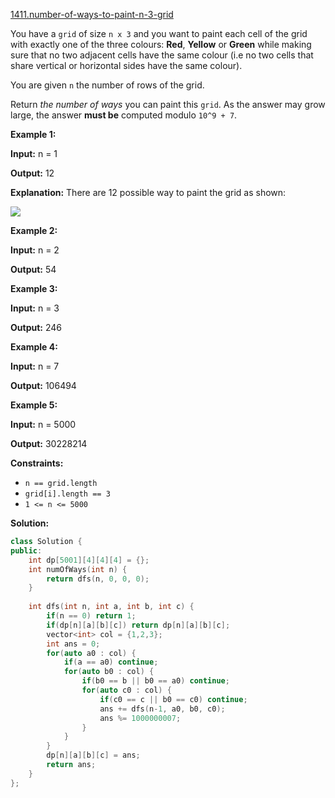 [1411.number-of-ways-to-paint-n-3-grid](https://leetcode.com/problems/number-of-ways-to-paint-n-3-grid/)  

You have a `grid` of size `n x 3` and you want to paint each cell of the grid with exactly one of the three colours: **Red**, **Yellow** or **Green** while making sure that no two adjacent cells have the same colour (i.e no two cells that share vertical or horizontal sides have the same colour).

You are given `n` the number of rows of the grid.

Return _the number of ways_ you can paint this `grid`. As the answer may grow large, the answer **must be** computed modulo `10^9 + 7`.

**Example 1:**

  
**Input:** n = 1
  
**Output:** 12
  
**Explanation:** There are 12 possible way to paint the grid as shown:
  
![](https://assets.leetcode.com/uploads/2020/03/26/e1.png)
  

**Example 2:**

  
**Input:** n = 2
  
**Output:** 54
  

**Example 3:**

  
**Input:** n = 3
  
**Output:** 246
  

**Example 4:**

  
**Input:** n = 7
  
**Output:** 106494
  

**Example 5:**

  
**Input:** n = 5000
  
**Output:** 30228214
  

**Constraints:**

*   `n == grid.length`
*   `grid[i].length == 3`
*   `1 <= n <= 5000`  



**Solution:**  

```cpp
class Solution {
public:
    int dp[5001][4][4][4] = {};
    int numOfWays(int n) {
        return dfs(n, 0, 0, 0);
    }
    
    int dfs(int n, int a, int b, int c) {
        if(n == 0) return 1;
        if(dp[n][a][b][c]) return dp[n][a][b][c];
        vector<int> col = {1,2,3};
        int ans = 0;
        for(auto a0 : col) {
            if(a == a0) continue;
            for(auto b0 : col) {
                if(b0 == b || b0 == a0) continue;
                for(auto c0 : col) {
                    if(c0 == c || b0 == c0) continue;
                    ans += dfs(n-1, a0, b0, c0);
                    ans %= 1000000007;
                }
            }
        }
        dp[n][a][b][c] = ans;
        return ans;
    }
};

```
      